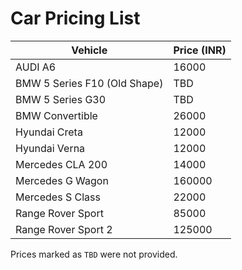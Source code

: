 # Car Pricing List

| Vehicle | Price (INR) |
| --- | --- |
| AUDI A6 | 16000 |
| BMW 5 Series F10 (Old Shape) | TBD |
| BMW 5 Series G30 | TBD |
| BMW Convertible | 26000 |
| Hyundai Creta | 12000 |
| Hyundai Verna | 12000 |
| Mercedes CLA 200 | 14000 |
| Mercedes G Wagon | 160000 |
| Mercedes S Class | 22000 |
| Range Rover Sport | 85000 |
| Range Rover Sport 2 | 125000 |

Prices marked as `TBD` were not provided.

